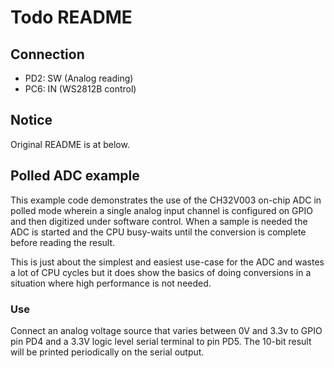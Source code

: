 # Todo README

## Connection

* PD2: SW (Analog reading)
* PC6: IN (WS2812B control)

## Notice

Original README is at below.

## Polled ADC example

This example code demonstrates the use of the CH32V003 on-chip ADC in polled mode
wherein a single analog input channel is configured on GPIO and then digitized
under software control. When a sample is needed the ADC is started and the CPU
busy-waits until the conversion is complete before reading the result.

This is just about the simplest and easiest use-case for the ADC and wastes a lot
of CPU cycles but it does show the basics of doing conversions in a situation
where high performance is not needed.

### Use

Connect an analog voltage source that varies between 0V and 3.3v to GPIO pin PD4
and a 3.3V logic level serial terminal to pin PD5. The 10-bit result will be
printed periodically on the serial output.
